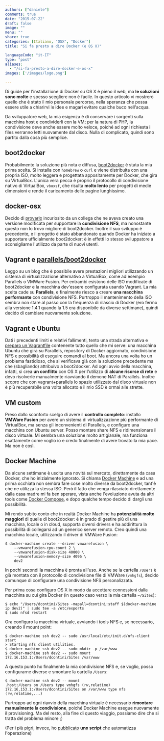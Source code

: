 ```yaml
---
authors: ["daniele"]
comments: true
date: "2015-07-22"
draft: false
image: ""
menu: ""
share: true
categories: [Italiano, "OSX", "Docker"]
title: "Si fa presto a dire Docker (e OS X)"

languageCode: "it-IT"
type: "post"
aliases:
  - "/si-fa-presto-a-dire-docker-e-os-x"
images: ['/images/logo.png']

---
```

Di guide per l'installazione di Docker su OS X è pieno il web, ma **le soluzioni sono molte** e spesso scegliere non è facile.
In questo articolo vi mostrerò quello che è stato il mio personale percorso, nella speranza che possa essere utile a chiarirvi le idee e magari evitare qualche buco nell'acqua.

Da sviluppatore web, la mia esigenza è di conservare i sorgenti sulla macchina host e condividerli con la VM; per la natura di PHP, la condivisione deve anche essere molto veloce, poiché ad ogni richiesta i files verranno letti nuovamente dal disco. Nulla di complicato, quindi sono partito dalla cosa più semplice.

## boot2docker
Probabilmente la soluzione più nota e diffusa, [boot2docker](https://docs.docker.com/installation/mac/) è stata la mia prima scelta. Si installa con `homebrew` o `curl` e viene distribuita con una propria ISO, molto leggera e progettata appositamente per Docker, che gira su VirtualBox.
L'unica vera pecca è proprio il protocollo di condivisione nativo di VirtualBox, `vboxsf`, che risulta **molto lento** per progetti di medie dimensioni e rende il caricamento delle pagine lunghissimo.

## docker-osx
Decido di [provarlo](https://github.com/noplay/docker-osx) incuriosito da un collega che ne aveva creato una versione modificata per supportare la **condivisione NFS**, ma nonostante questo non lo trovo migliore di boot2docker. Inoltre il suo sviluppo è precedente, e il progetto è stato abbandonato quando Docker ha iniziato a supportare ufficialmente boot2docker: è in effetti lo stesso sviluppatore a sconsigliarne l'utilizzo da parte di nuovi utenti. 

## Vagrant e [parallels/boot2docker](https://github.com/Parallels/boot2docker-vagrant-box)
Leggo su un blog che è possibile avere prestazioni migliori utilizzando un sistema di virtualizzazione alternativo a VirtualBox, come ad esempio Parallels o VMWare Fusion. Per entrambi esistono delle ISO modificate di boot2docker e la macchina dev'essere configurata usando Vagrant. La mia scelta cade su **Parallels**, e finalmente riesco a creare **una macchina performante** con condivisione NFS.
Purtroppo il mantenimento della ISO sembra non stare al passo con la frequenza di rilascio di Docker (ero fermo alla versione 1.4.1 quando la 1.5 era disponibile da diverse settimane), quindi decido di cambiare nuovamente soluzione.

## Vagrant e Ubuntu
Dati i precedenti limiti e relativi fallimenti, tento una strada alternativa e [preparo un Vagrantfile](https://github.com/ildanno/parallels-docker-vagrantfile) contenente tutto quello che mi serve: una macchina Ubuntu che gira su Parallels, repository di Docker aggiornato, condivisione NFS e possibilità di eseguire comandi al boot.
Ma ancora una volta ho un problema fastidioso, che si verificava già con la soluzione precedente ma che (sbagliando) attribuivo a boot2docker. Ad ogni avvio della macchina, infatti, si crea **un conflitto** con OS X per l'utilizzo di **alcune risorse di rete** e devo risolverle manualmente riavviando il demone NAT di Parallels. Inoltre scopro che con vagrant+parallels lo spazio utilizzato dal disco virtuale non è più recuperabile una volta allocato e il mio SSD è ormai alle strette.

## VM custom 
Preso dallo sconforto scelgo di avere il **controllo completo**: installo **VMWare Fusion** per avere un sistema di virtualizzazione più performante di VirtualBox, ma senza gli inconvenienti di Parallels, e configuro una macchina con Ubuntu server. Posso montare share NFS e ridimensionare il disco virtuale. Mi sembra una soluzione molto artigianale, ma funziona esattamente come voglio io e credo finalmente di avere trovato la mia pace. Ma non è così.

## Docker Machine
Da alcune settimane è uscita una novità sul mercato, direttamente da casa Docker, che ho inizialmente ignorato. Si chiama [Docker Machine](https://docs.docker.com/machine/) e ad una prima occhiata non sembra fare cose molto diverse da boot2docker, tant'è che ne utilizza la stessa ISO. Però il fatto che venga rilasciato direttamente dalla casa madre mi fa ben sperare, vista anche l'evoluzione avuta da altri tools come [Docker Compose](https://docs.docker.com/compose/), e dopo qualche tempo decido di dargli una possibilità.

Mi rendo subito conto che in realtà Docker Machine ha **potenzialità molto maggiori** di quelle di boot2docker: è in grado di gestire più di una macchina, locale o in cloud, supporta diversi drivers e ha addirittura la possibilità di collegarsi ad un generico server remoto.
Creo quindi una macchina locale, utilizzando il driver di VMWare Fusion:

```
$ docker-machine create --driver vmwarefusion \
    --vmwarefusion-cpu-count 2 \
    --vmwarefusion-disk-size 40000 \
    --vmwarefusion-memory-size 4096 \
    dev2
```

In pochi secondi la macchina è pronta all'uso. Anche se la cartella `/Users` è già montata con il protocollo di condivisione file di VMWare (`vmhgfs`), decido comunque di configurare una condivisione NFS personalizzata.

Per prima cosa configuro OS X in modo da accettare connessioni dalla macchina su cui gira Docker (in questo caso verso la mia cartella `~/Sites`):
```
$ echo "/Users/dcontini/Sites -mapall=dcontini:staff $(docker-machine ip dev2)" | sudo tee -a /etc/exports
$ sudo nfsd restart
```

Ora configuro la macchina virtuale, avviando i tools NFS e, se necessario, creando il mount point:
```
$ docker-machine ssh dev2 -- sudo /usr/local/etc/init.d/nfs-client start
> Starting nfs client utilities.
$ docker-machine ssh dev2 -- sudo mkdir -p /var/www
$ docker-machine ssh dev2 -- sudo mount 172.16.153.1:/Users/dcontini/Sites /var/www
```

A questo punto ho finalmente la mia condivisione NFS e, se voglio, posso configurarne diverse e smontare la cartella `/Users`:
```
$ docker-machine ssh dev2 -- mount
.host:/Users on /Users type vmhgfs (rw,relatime)
172.16.153.1:/Users/dcontini/Sites on /var/www type nfs (rw,relatime,...)
```

Purtroppo ad ogni riavvio della macchina virtuale è necessario **rimontare manualmente la condivisione**, poiché Docker Machine esegue nuovamente il provisioning. Ma del resto, alla fine di questo viaggio, possiamo dire che si tratta del problema minore ;)

(Per i più pigri, invece, ho [pubblicato](https://github.com/ildanno/docker-machine-mount) **uno script** che automatizza l'operazione)
